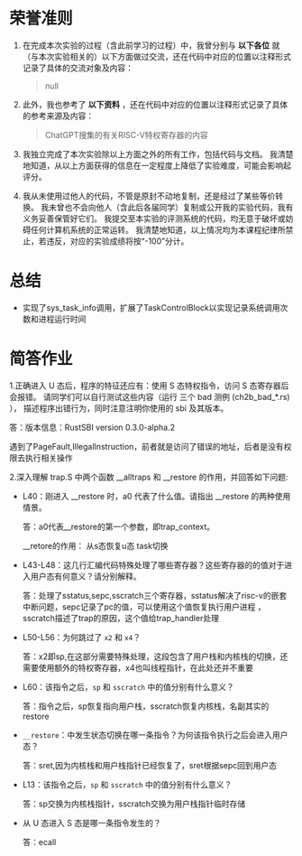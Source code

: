 # 荣誉准则

1. 在完成本次实验的过程（含此前学习的过程）中，我曾分别与 **以下各位** 就（与本次实验相关的）以下方面做过交流，还在代码中对应的位置以注释形式记录了具体的交流对象及内容：

   > null

2. 此外，我也参考了 **以下资料** ，还在代码中对应的位置以注释形式记录了具体的参考来源及内容：

   > ChatGPT搜集的有关RISC-V特权寄存器的内容

3. 我独立完成了本次实验除以上方面之外的所有工作，包括代码与文档。 我清楚地知道，从以上方面获得的信息在一定程度上降低了实验难度，可能会影响起评分。

4. 我从未使用过他人的代码，不管是原封不动地复制，还是经过了某些等价转换。 我未曾也不会向他人（含此后各届同学）复制或公开我的实验代码，我有义务妥善保管好它们。 我提交至本实验的评测系统的代码，均无意于破坏或妨碍任何计算机系统的正常运转。 我清楚地知道，以上情况均为本课程纪律所禁止，若违反，对应的实验成绩将按“-100”分计。



# 总结

- 实现了sys_task_info调用，扩展了TaskControlBlock以实现记录系统调用次数和进程运行时间

# 简答作业

1.正确进入 U 态后，程序的特征还应有：使用 S 态特权指令，访问 S 态寄存器后会报错。 请同学们可以自行测试这些内容（运行 三个 bad 测例 (ch2b_bad_*.rs) ）， 描述程序出错行为，同时注意注明你使用的 sbi 及其版本。

答：版本信息：RustSBI version 0.3.0-alpha.2

遇到了PageFault,IllegalInstruction，前者就是访问了错误的地址，后者是没有权限去执行相关操作

2.深入理解 trap.S 中两个函数 __alltraps 和 __restore 的作用，并回答如下问题:

- L40：刚进入 __restore 时，a0 代表了什么值。请指出 __restore 的两种使用情景。

  答：a0代表__restore的第一个参数，即trap_context。

  __retore的作用： 从s态恢复u态    task切换

- L43-L48：这几行汇编代码特殊处理了哪些寄存器？这些寄存器的的值对于进入用户态有何意义？请分别解释。

  答：处理了sstatus,sepc,sscratch三个寄存器，sstatus解决了risc-v的嵌套中断问题，sepc记录了pc的值，可以使用这个值恢复执行用户进程 ，sscratch描述了trap的原因，这个值给trap_handler处理

- L50-L56：为何跳过了 `x2` 和 `x4`？

  答：x2即sp,在这部分需要特殊处理，这段包含了用户栈和内核栈的切换，还需要使用额外的特权寄存器，x4也叫线程指针，在此处还并不重要

- L60：该指令之后，`sp` 和 `sscratch` 中的值分别有什么意义？

  答：指令之后，sp恢复指向用户栈，sscratch恢复内核栈，名副其实的restore

- `__restore`：中发生状态切换在哪一条指令？为何该指令执行之后会进入用户态？

  答：sret,因为内核栈和用户栈指针已经恢复了，sret根据sepc回到用户态

- L13：该指令之后，`sp` 和 `sscratch` 中的值分别有什么意义？

  答：sp交换为内核栈指针，sscratch交换为用户栈指针临时存储

- 从 U 态进入 S 态是哪一条指令发生的？

  答：ecall

  
